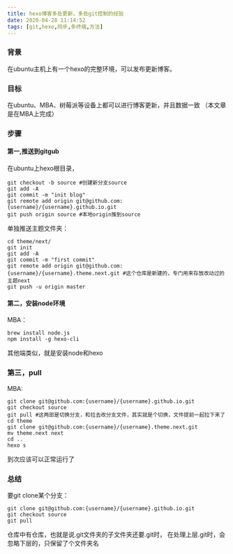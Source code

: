 ```yaml
---
title: hexo博客多处更新，多处git控制的经验
date: 2020-04-28 11:14:52
tags: [git,hexo,同步,多终端,方法]
---
```

### 背景
在ubuntu主机上有一个hexo的完整环境，可以发布更新博客。
### 目标
在ubuntu、MBA、树莓派等设备上都可以进行博客更新，并且数据一致
（本文章是在MBA上完成）
### 步骤
#### 第一,推送到gitgub
在ubuntu上hexo根目录，
```
git checkout -b source #创建新分支source
git add -A
git commit -m "init blog"
git remote add origin git@github.com:{username}/{username}.github.io.git
git push origin source #本地origin推到source
```
单独推送主题文件夹：
```
cd theme/next/
git init
git add -A
git commit -m "first commit"
git remote add origin git@github.com:{username}/{username}.theme.next.git #这个仓库是新建的，专门用来存放改动过的主题next
git push -u origin master
```
#### 第二，安装node环境
MBA：
```
brew install node.js
npm install -g hexo-cli
```
其他端类似，就是安装node和hexo

### 第三，pull
MBA:
```
git clone git@github.com:{username}/{username}.github.io.git
git checkout source
git pull #这两部是切换分支，和拉去改分支文件，其实就是个切换，文件提前一起拉下来了
cd theme
git clone git@github.com:{username}/{username}.theme.next.git
mv theme.next next
cd ..
hexo s
```
到次应该可以正常运行了

### 总结
要git clone某个分支：
```
git clone git@github.com:{username}/{username}.github.io.git
git checkout source
git pull
```
仓库中有仓库，也就是说.git文件夹的子文件夹还要.git时，
在处理上层.git时，会忽略下层的，只保留了个文件夹名
